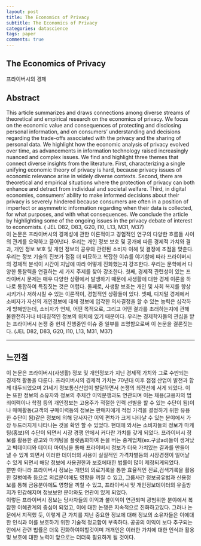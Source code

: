```yaml
---
layout: post
title: The Economics of Privacy
subtitle: The Economics of Privacy
categories: datascience
tags: paper
comments: true
---
```


## The Economics of Privacy
프라이버시의 경제

## Abstract
This article summarizes and draws connections among diverse streams of theoretical and empirical research on the economics of privacy. We focus on the economic value and consequences of protecting and disclosing personal information, and on consumers’ understanding and decisions regarding the trade-offs associated with the privacy and the sharing of personal data. We highlight how the economic analysis of privacy evolved over time, as advancements in information technology raised increasingly nuanced and complex issues. We find and highlight three themes that connect diverse insights from the literature. First, characterizing a single unifying economic theory of privacy is hard, because privacy issues of economic relevance arise in widely diverse contexts. Second, there are theoretical and empirical situations where the protection of privacy can both enhance and detract from individual and societal welfare. Third, in digital economies, consumers’ ability to make informed decisions about their privacy is severely hindered because consumers are often in a position of imperfect or asymmetric information regarding when their data is collected, for what purposes, and with what consequences. We conclude the article by highlighting some of the ongoing issues in the privacy debate of interest to economists. ( JEL D82, D83, G20, I10, L13, M31, M37)  
이 논문은 프라이버시의 경제성에 관한 이론적이고 경험적인 연구의 다양한 흐름들 사이의 관계를 요약하고 끌어낸다. 우리는 개인 정보 보호 및 공개에 따른 경제적 가치와 결과, 개인 정보 보호 및 개인 정보의 공유와 관련된 소비자 이해 및 결정에 초점을 맞춘다. 우리는 정보 기술의 진보가 점점 더 미묘하고 복잡한 이슈를 야기함에 따라 프라이버시의 경제적 분석이 시간이 지남에 따라 어떻게 진화했는지 강조한다. 우리는 문학에서 다양한 통찰력을 연결하는 세 가지 주제를 찾아 강조한다. 첫째, 경제적 관련성이 있는 프라이버시 문제는 매우 다양한 상황에서 발생하기 때문에 사생활에 대한 경제 이론을 하나로 통합하여 특징짓는 것은 어렵다. 둘째로, 사생활 보호는 개인 및 사회 복지를 향상시키거나 저하시킬 수 있는 이론적이, 경험적인 상황들이 있다. 셋째, 디지털 경제에서 소비자가 자신의 개인정보에 대해 정보에 입각한 의사결정을 할 수 있는 능력은 심각하게 방해받는데, 소비자가 언제, 어떤 목적으로, 그리고 어떤 결과를 초래하는지에 관해 불완전하거나 비대칭적인 정보의 위치에 있기 때문이다. 우리는 경제학자들의 관심을 받는 프라이버시 논쟁 중 현재 진행중인 이슈 중 일부를 조명함으로써 이 논문을 결론짓는다. (JEL D82, D83, G20, I10, L13, M31, M37)


---

## 느낀점

이 논문은 프라이버시(사생활) 정보 및 개인정보가 지닌 경제적 가치와 그로 수반되는 경제적 활동을 다룬다. 프라이버시의 경제적 가치는 70년대 이후 점점 산업이 발전과 함께 대두되었으며 21세기 정보통신산업이 발달하면서 논쟁의 최전선에 서게 되었다. 이는 또한 정보의 소유자와 정보의 주체간 이익분쟁과도 연관되며 이는 채용(고용자의 범죄이력이나 학점 등의 개인정보는 고용주가 적절한 인력 선별을 할 수 있는 수단이 됨)이나 매매활동(고객의 구매이력등의 정보는 판매자에게 적정 가격을 결정하기 위한 유용한 수단이 됨)같은 정보에 의해 당사자간 이익 편차가 크게 나타날 수 있는 분야에서 가장 두드러지게 나타나는 것을 확인 할 수 있었다. 
현대에 와서는 소비자들의 정보가 마케팅(홍보)의 수단이 되면서 시장 경쟁 안에서 커다란 가치를 갖게 되었다. 프라이버시 정보를 활용한 광고와 마케팅을 플랫폼화하여 돈을 버는 중계업체(ex.구글ad)들이 생겨났고 빅데이터와 데이터 마이닝을 통해 프라이버시 정보가 더욱 가치있는 결과를 만들어 낼 수 있게 되면서 이러한 데이터의 사용이 실질적인 가격차별등의 시장경쟁이 일어날 수 있게 되면서 해당 정보에 사용권한과 보호에대한 법률이 많이 제정되게되었다.  
뿐만 아니라 프라이버시 정보는 개인의 의료기록을 통한 효율적인 진료,검색기록을 활용한 질병예측 등으로 의료분야에도 영향을 끼칠 수 있고, 그룹사간 정보공유법과 신용정보를 통해 금융분야에도 영향을 끼칠 수 있고, 프라이버시 및 개인정보데이터의 유출방지가 민감해지며 정보보안 분야와도 연관이 있게 되었다.   
이렇든 프라이버시 정보는 당사자들의 이익과 불이익이 연관되며 광범위한 분야에서 복잡한 이혜관계의 중심이 되었고, 이에 대한 논쟁은 지속적으로 진화하고있다. 그러나 논문에서 지적했 듯, 이렇게 큰 가치를 지닌 중요한 정보에 대해 정보의 소유자들은 이에대한 인식과 이를 보호하기 위한 기술적 정교함이 부족하다. 공공의 이익이 보다 추구되는 안에서 관련 법률은 더욱 진화하여야할것이며 개개인은 이러한 가치에 대한 인식과 활용 및 보호에 대한 노력이 앞으로는 더더욱 필요하게 될 것이다.  
